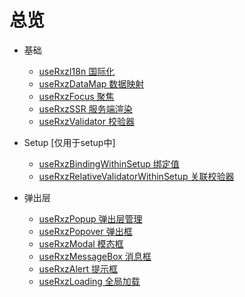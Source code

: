 # 总览

+ 基础
  + [useRxzI18n 国际化](./base/userxzi18n.html)
  + [useRxzDataMap 数据映射](./base/userxzdatamap.html)
  + [useRxzFocus 聚焦](./base/userxzfocus.html)
  + [useRxzSSR 服务端渲染](./base/userxzssr.html)
  + [useRxzValidator 校验器](./base/userxzvalidator.html)

+ Setup [仅用于setup中]
  + [useRxzBindingWithinSetup 绑定值](./setup/userxzbindingwithinsetup.html)
  + [useRxzRelativeValidatorWithinSetup 关联校验器](./setup/userxzrelativevalidatorwithinsetup.html)

+ 弹出层
  + [useRxzPopup 弹出层管理](./popup/userxzpopup.html)
  + [useRxzPopover 弹出框](./popup/userxzpopover.html)
  + [useRxzModal 模态框](./popup/userxzmodal.html)
  + [useRxzMessageBox 消息框](./popup/userxzmessagebox.html)
  + [useRxzAlert 提示框](./popup/userxzalert.html)
  + [useRxzLoading 全局加载](./popup/userxzloading.html)